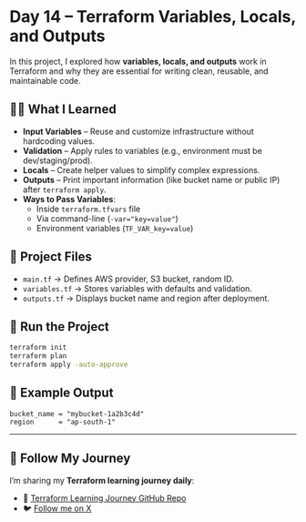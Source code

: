 
# Day 14 – Terraform Variables, Locals, and Outputs  

In this project, I explored how **variables, locals, and outputs** work in Terraform and why they are essential for writing clean, reusable, and maintainable code.  

## 🧑‍💻 What I Learned
- **Input Variables** – Reuse and customize infrastructure without hardcoding values.  
- **Validation** – Apply rules to variables (e.g., environment must be dev/staging/prod).  
- **Locals** – Create helper values to simplify complex expressions.  
- **Outputs** – Print important information (like bucket name or public IP) after `terraform apply`.  
- **Ways to Pass Variables**:  
  - Inside `terraform.tfvars` file  
  - Via command-line (`-var="key=value"`)  
  - Environment variables (`TF_VAR_key=value`)  

## 📂 Project Files
- `main.tf` → Defines AWS provider, S3 bucket, random ID.  
- `variables.tf` → Stores variables with defaults and validation.  
- `outputs.tf` → Displays bucket name and region after deployment.  

## 🚀 Run the Project
```bash
terraform init
terraform plan
terraform apply -auto-approve
````

## 📝 Example Output

```
bucket_name = "mybucket-1a2b3c4d"
region      = "ap-south-1"
```

---

## 🔗 Follow My Journey

I’m sharing my **Terraform learning journey daily**:

* 📂 [Terraform Learning Journey GitHub Repo](https://github.com/your-repo-link)
* 🐦 [Follow me on X](https://x.com/your-handle)

